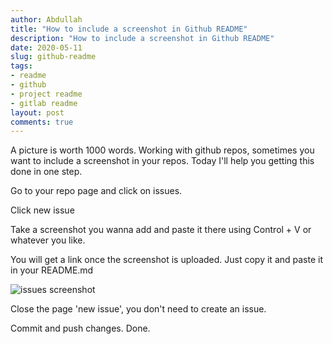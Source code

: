 ```yaml
---
author: Abdullah
title: "How to include a screenshot in Github README"
description: "How to include a screenshot in Github README"
date: 2020-05-11
slug: github-readme
tags:
- readme
- github
- project readme
- gitlab readme
layout: post
comments: true
---
```


A picture is worth 1000 words. Working with github repos, sometimes you want to
include a screenshot in your repos. Today I'll help you getting this done in one
step.

Go to your repo page and click on issues.

Click new issue

Take a screenshot you wanna add and paste it there using Control + V or whatever
you like.

You will get a link once the screenshot is uploaded. Just copy it and paste it
in your README.md

![issues screenshot](https://user-images.githubusercontent.com/42554663/82585126-f4173d80-9bae-11ea-8e78-bfaf93788211.png)


Close the page 'new issue', you don't need to create an issue.

Commit and push changes. Done.
